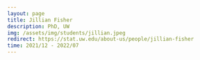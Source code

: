 ```yaml
---
layout: page
title: Jillian Fisher
description: PhD, UW
img: /assets/img/students/jillian.jpeg
redirect: https://stat.uw.edu/about-us/people/jillian-fisher
time: 2021/12 - 2022/07
---
```


